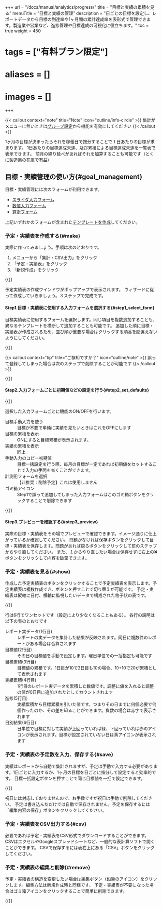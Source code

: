 +++
url = "/docs/manual/analytics/progress/"
title = "目標と実績の累積を見る"
menuTitle = "目標と実績の管理"
description = "日ごとの目標を設定し、レポートデータから目標の到達率や1ヶ月間の累計達成率を表形式で管理できます。製造業や営業など、進捗管理や目標達成の可視化に役立ちます。"
toc = true
weight = 450
# tags = ["有料プラン限定"]
# aliases = []
# images = []
+++

{{< callout context="note" title="Note" icon="outline/info-circle" >}}
集計がメニューに無いときは[グループ設定](/docs/manual/initial-setting/setting-group/#optionalFunction)から機能を有効にしてください
{{< /callout >}}

1ヶ月の目標が決まったらそれを稼働日で按分することで１日あたりの目標が求まります。
1日あたりの目標達成未達、及び累積による目標達成未達を一覧表で表示できます。
前月の繰り延べがあればそれを加算することも可能です（とくに製造業の在庫で有益）

## 目標・実績管理の使い方{#goal_management}

目標・実績管理には次のフォームが利用できます。

- [スライダ入力フォーム](/docs/manual/initial-setting/template/digital/#slider)
- [数値入力フォーム](/docs/manual/initial-setting/template/digital/#commonNumber)
- [算術フォーム](/docs/manual/initial-setting/template/digital/#calc)

上記いずれかのフォームが含まれた[テンプレートを作成](/docs/manual/initial-setting/template/make/)してください。

### 予定・実績表を作成する{#make}

実際に作ってみましょう。手順は次のとおりです。

1. メニューから「集計・CSV出力」をクリック
1. 「予定・実績表」をクリック
1. 「新規作成」をクリック

{{<icatch filename="make" msg="予定実績表はレポートの結果（実績）と目標値（予定）を日別に比較する表です">}}

予定実績表の作成ウインドウがポップアップで表示されます。
ウィザードに従って作成していきましょう。３ステップで完成です。

#### Step1.目標・実績表に使用する入力フォームを選択する{#step1_select_form}

目標実績表に使用するフォームを選択します。同じ項目を複数追加することも、異なるテンプレートを横断して追加することも可能です。
追加した順に目標・実績表が作成されるため、並び順が重要な場合はクリックする順番を間違えないようにしてください。

{{<iTablet filename="mokuhyou1" msg="複数のテンプレートを横断して選択することも可能です" alice="ok">}}

{{< callout context="tip" title="ご存知ですか？" icon="outline/note" >}}
誤って登録してしまった場合は次のステップで削除することが可能です
{{< /callout >}}

{{<nextArrow>}}

#### Step2.入力フォームごとに初期値などの設定を行う{#step2_set_defaults}

{{<iTablet filename="mokuhyou2" msg="選択したデータ事に細かい設定が可能です。特に変更が不要であればそのままにしておきます" alice="ok">}}

選択した入力フォームごとに機能のON/OFFを行います。

<dl class="basic">
<dt>目標手動入力を使う</dt>
<dd>目標が不要で単純に実績を見たいときはこれをOFFにします</dd>
<dt>目標の累積を表示</dt>
<dd>ONにすると目標累積が表示されます。</dd>
<dt>実績の累積を表示</dt>
<dd>同上</dd>
<dt>手動入力のコピー初期値</dt>
<dd>目標一括設定を行う際、毎月の目標が一定であれば初期値をセットすることで入力の手間を省くことができます。</dd>
<dt>計測用フォームを選択</dt>
<dd>【非推奨：削除予定】これは使用しません</dd>
<dt>ゴミ箱アイコン</dt>
<dd>Step1で誤って追加してしまった入力フォームはこのゴミ箱ボタンをクリックすることで削除できます</dd>
</dl>

{{<nextArrow>}}

#### Step3.プレビューを確認する{#step3_preview}

実際の目標・実績表をその場でプレビューで確認できます。イメージ通りに仕上がっているか確認してください。
問題がなければ保存ボタンをクリックして目標・実績表を保存します。問題があれば戻るボタンをクリックして前のステップからやり直してください。
また、１からやり直したい場合は保存せずに右上の❌ボタンをクリックして内容を破棄できます。

### 予定・実績表を見る{#show}

作成した予定実績表のボタンをクリックすることで予定実績表を表示します。予定実績表は複数作成でき、ボタンを押すことで切り替えが可能です。
予定・実績表は縦軸に日付、横軸に監視したいデータで構成された格子状の表です。

{{<icatch filename="list" msg="予定実績表の完成">}}

行は6行でワンセットです（設定により少なくなることもある）。
各行の説明は以下の表のとおりです

<dl class="basic">
    <dt>レポート実データ(1行目)</dt>
    <dd>レポートの実データを集計した結果が反映されます。同日に複数件のレポートがある場合は合算されます</dd>
    <dt>目標値(2行目)</dt>
    <dd>その日の目標値を手動で設定します。曜日単位での一括指定も可能です</dd>
    <dt>目標累積(3行目)</dt>
    <dd>目標値の累積です。1日目が10で2日目も10の場合、10+10で20が累積として表示されます</dd>
    <dt>実績累積(4行目)</dt>
    <dd>1行目のレポート実データを累積した数値です。調整に値を入れると調整の値が0日目に追加されたとしてカウントされます</dd>
    <dt>進捗(5行目)</dt>
    <dd>実績累積から目標累積を引いた値です。つまりその日までに何個必要で何個作ったのか、その差を知ることができます。負数の場合は赤字で表示されます</dd>
    <dt>日別結果(6行目)</dt>
    <dd>日単位で目標に対して実績が上回っていれば緑、下回っていれば赤のアイコンが表示されます。目標が設定されていない日は黄アイコンが表示されます</dd>
</dl>

### 予定・実績表の予定数を入力、保存する{#save}

実績はレポートから自動で集計されますが、予定は手動で入力する必要があります。1日ごとに入力するか、1ヶ月の目標を日ごとに按分して設定すると効率的です。
目標一括設定ボタンを押すことで同じ目標値を一括で設定できます。

{{<icatch filename="batch" msg="予定実績表の「予定」を一括で指定します。土日は除外するといった指定も可能です"  alice="ok">}}

祝日には対応しておりませんので、お手数ですが祝日は手動で削除してください。
予定は書き込んだだけでは自動で保存されません。予定を保存するには「編集内容の保存」ボタンをクリックしてください。

### 予定・実績表をCSV出力する{#csv}

必要であれば予定・実績表をCSV形式でダウンロードすることができます。
CSVはエクセルやGoogleスプレッドシートなど、一般的な表計算ソフトで開くことができます。
CSVで保存するには表右上にある「CSV」ボタンをクリックしてください。

### 予定・実績表の編集と削除{#remove}

予定・実績表の構造を変更したい場合は編集ボタン（鉛筆のアイコン）をクリックします。編集方法は新規作成時と同様です。
予定・実績表が不要になった場合はゴミ箱アイコンをクリックすることで簡単に削除できます。

{{<icatch filename="edit" msg="修正はあまり使う機会はないかもですね" alice="ok">}}
